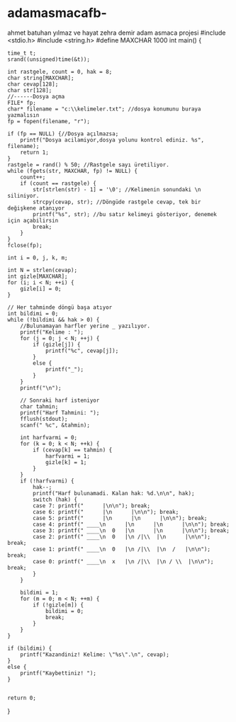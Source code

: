 # adamasmacafb-
ahmet batuhan yılmaz ve hayat zehra demir adam asmaca projesi
#include <stdio.h>
#include <string.h>
#define MAXCHAR 1000
int main() {

	time_t t;
	srand((unsigned)time(&t));

	int rastgele, count = 0, hak = 8;
	char string[MAXCHAR];
	char cevap[128];
	char str[128];
	//------Dosya açma 
	FILE* fp;
	char* filename = "c:\\kelimeler.txt"; //dosya konumunu buraya yazmalısın
	fp = fopen(filename, "r");

	if (fp == NULL) {//Dosya açılmazsa;
		printf("Dosya acilamiyor,dosya yolunu kontrol ediniz. %s", filename);
		return 1;
	}
	rastgele = rand() % 50; //Rastgele sayı üretiliyor.
	while (fgets(str, MAXCHAR, fp) != NULL) {
		count++;
		if (count == rastgele) {
			str[strlen(str) - 1] = '\0'; //Kelimenin sonundaki \n siliniyor.
			strcpy(cevap, str); //Döngüde rastgele cevap, tek bir değişkene atanıyor
			printf("%s", str); //bu satır kelimeyi gösteriyor, denemek için açabilirsin
			break;
		}
	}
	fclose(fp);

	int i = 0, j, k, m;

	int N = strlen(cevap);
	int gizle[MAXCHAR];
	for (i; i < N; ++i) {
		gizle[i] = 0;
	}

	// Her tahminde döngü başa atıyor
	int bildimi = 0;
	while (!bildimi && hak > 0) {
		//Bulunamayan harfler yerine _ yazılıyor.
		printf("Kelime : ");
		for (j = 0; j < N; ++j) {
			if (gizle[j]) {
				printf("%c", cevap[j]);
			}
			else {
				printf("_");
			}
		}
		printf("\n");

		// Sonraki harf isteniyor
		char tahmin;
		printf("Harf Tahmini: ");
		fflush(stdout);
		scanf(" %c", &tahmin);

		int harfvarmi = 0;
		for (k = 0; k < N; ++k) {
			if (cevap[k] == tahmin) {
				harfvarmi = 1;
				gizle[k] = 1;
			}
		}
		if (!harfvarmi) {
			hak--;
			printf("Harf bulunamadi. Kalan hak: %d.\n\n", hak);
			switch (hak) {
			case 7: printf("      |\n\n"); break;
			case 6: printf("      |\n      |\n\n"); break;
			case 5: printf("      |\n      |\n      |\n\n"); break;
			case 4: printf(" ____\n      |\n      |\n      |\n\n"); break;
			case 3: printf(" ____\n  0   |\n      |\n      |\n\n"); break;
			case 2: printf(" ____\n  0   |\n /|\\  |\n      |\n\n"); break;
			case 1: printf(" ____\n  0   |\n /|\\  |\n  /   |\n\n"); break;
			case 0: printf(" ____\n  x   |\n /|\\  |\n / \\  |\n\n"); break;
			}
		}

		bildimi = 1;
		for (m = 0; m < N; ++m) {
			if (!gizle[m]) {
				bildimi = 0;
				break;
			}
		}
	}

	if (bildimi) {
		printf("Kazandiniz! Kelime: \"%s\".\n", cevap);
	}
	else {
		printf("Kaybettiniz! ");
	}


	return 0;
}

